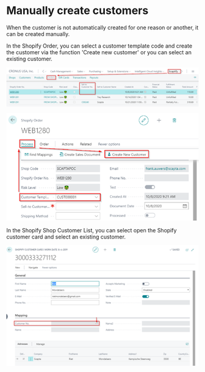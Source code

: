 ﻿---
title: 
description: 
ms.date: 03/21/2022
ms.topic: article
ms.service: dynamics365-business-central
author: edupont04
ms.author: andreipa
manager: 
---

# Manually create customers

When the customer is not automatically created for one reason or another, it can be created manually.

In the Shopify Order, you can select a customer template code and create the customer via the function 'Create new customer' or you can select an existing customer.

![](media/image70.png)

![](media/image71.png)

In the Shopify Shop Customer List, you can select open the Shopify customer card and select an existing customer.

![](media/image72.png)





